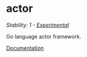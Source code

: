 # actor

_Stability: 1 - [Experimental](https://github.com/tristanls/stability-index#stability-1---experimental)_

Go language actor framework.

[Documentation](http://godoc.org/github.com/tristanls/go-actor)